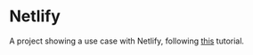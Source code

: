 # Netlify
A project showing a use case with Netlify, following [this](https://kentcdodds.com/blog/super-simple-start-to-serverless) tutorial.
